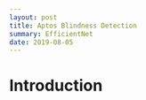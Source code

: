 ```yaml
---
layout: post
title: Aptos Blindness Detection
summary: EfficientNet
date: 2019-08-05
---
```

# Introduction
